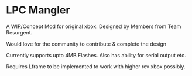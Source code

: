 # LPC Mangler
 
A WIP/Concept Mod for original xbox. Designed by Members from Team Resurgent.

Would love for the community to contribute & complete the design

Currently supports upto 4MB Flashes. Also has ability for serial output etc.

Requires Lframe to be implemented to work with higher rev xbox possibly.

